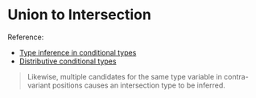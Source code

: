 # Union to Intersection

Reference: 

* [Type inference in conditional types][0]
* [Distributive conditional types][3]

> Likewise, multiple candidates for the same type variable in contra-variant positions causes an intersection type to be inferred.

[0]: https://www.typescriptlang.org/docs/handbook/release-notes/typescript-2-8.html#type-inference-in-conditional-types
[1]: https://github.com/type-challenges/type-challenges/issues/122
[2]: https://stackoverflow.com/questions/50374908/transform-union-type-to-intersection-type
[3]: https://www.typescriptlang.org/docs/handbook/release-notes/typescript-2-8.html#distributive-conditional-types